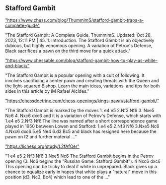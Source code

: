 <h2>Stafford Gambit</h2>
<p><a href="https://www.chess.com/blog/ThummimS/stafford-gambit-traps-a-complete-guide">"https://www.chess.com/blog/ThummimS/stafford-gambit-traps-a-complete-guide"</a></p>

<p>"The Stafford Gambit: A Complete Guide. ThummimS. Updated: Oct 28, 2023, 12:11 PM | 45. 1. Introduction. The Stafford Gambit is an objectively dubious, but highly venomous opening. A variation of Petrov's Defense, Black sacrifices a pawn on the third move for a quick attack." </p>

<p><a href="https://www.chessable.com/blog/stafford-gambit-how-to-play-as-white-and-black/">"https://www.chessable.com/blog/stafford-gambit-how-to-play-as-white-and-black/"</a></p>

<p>"The Stafford Gambit is a popular opening with a cult of following. It involves sacrificing a center pawn and creating threats with the Queen and the light-squared Bishop. Learn the main ideas, variations, and tips for both sides in this article by IM Rafael Alcides." </p>

<p><a href="https://chessdoctrine.com/chess-openings/kings-pawn/stafford-gambit/">"https://chessdoctrine.com/chess-openings/kings-pawn/stafford-gambit/"</a></p>

<p>"The Stafford Gambit is marked by the moves 1. e4 e5 2.Nf3 Nf6 3. Nxe5 Nc6 4. Nxc6 dxc6 and it is a variation of Petrov's Defense, which starts with 1.e4 e5 2.Nf3 Nf6.The line was named after a short correspondence game played in 1950 between Lowen and Stafford: 1.e4 e5 2.Nf3 Nf6 3.Nxe5 Nc6 4.Nxc6 dxc6 5.e5 Ne4 6.d3 Bc5 and black has resigned here because the pawn on f2 and further material ..." </p>

<p><a href="https://lichess.org/study/L2fAfOer">"https://lichess.org/study/L2fAfOer"</a></p>

<p>"1 e4 e5 2 Nf3 Nf6 3 Nxe5 Nc6 The Stafford Gambit begins in the Petrov opening (3. Nc6 begins the "Russian Game: Stafford Gambit"). 4 Nxc6 dxc6 This opening can be tricky to deal if white in unprepared. Black gives up a chance to equalize early in hopes that white plays a "natural" move in this position (d3, Nc3, Bc4) which lead to one of the ..." </p>

